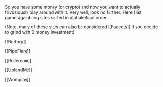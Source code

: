 So you have some money (or crypto) and now you want to actually frivoslously play around with it. Very well, look no further. Here I list games/gambling sites sorted in alphabetical order.

(Note, many of these sites can also be considered [[Faucets]] if you decide to grind with 0 money investment)

[[Betfury]]

[[PipeFlare]]

[[Rollercoin]]

[[UplandMe]]

[[Womplay]]